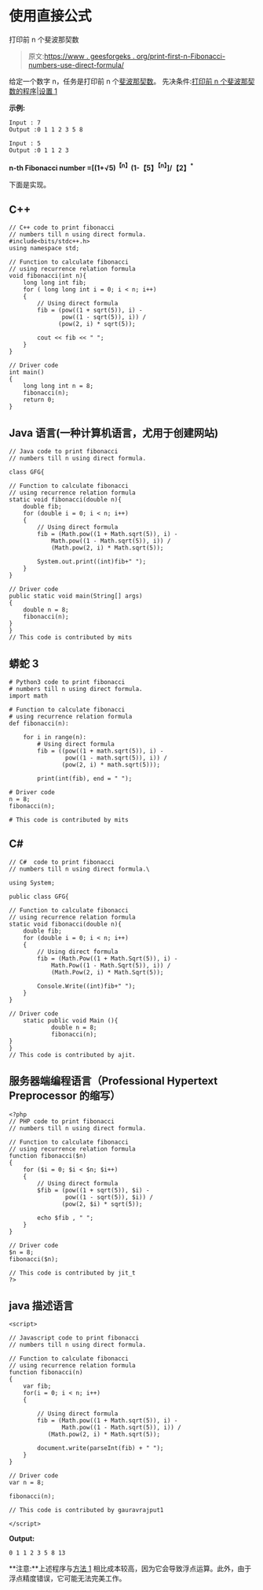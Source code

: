 # 使用直接公式

打印前 n 个斐波那契数

> 原文:[https://www . geesforgeks . org/print-first-n-Fibonacci-numbers-use-direct-formula/](https://www.geeksforgeeks.org/print-first-n-fibonacci-numbers-using-direct-formula/)

给定一个数字 n，任务是打印前 n 个[斐波那契数](https://www.geeksforgeeks.org/program-for-nth-fibonacci-number/)。
先决条件:[打印前 n 个斐波那契数的程序|设置 1](https://www.geeksforgeeks.org/program-to-print-first-n-fibonacci-numbers/)

**示例:**

```
Input : 7
Output :0 1 1 2 3 5 8

Input : 5
Output :0 1 1 2 3
```

**n-th Fibonacci number =[(1+√5)<sup>【n】</sup>(1-【5】<sup>【n】</sup>]/【2】<sup>*</sup>**

下面是实现。

## C++

```
// C++ code to print fibonacci
// numbers till n using direct formula.
#include<bits/stdc++.h>
using namespace std;

// Function to calculate fibonacci
// using recurrence relation formula
void fibonacci(int n){
    long long int fib;
    for ( long long int i = 0; i < n; i++)
    {
        // Using direct formula
        fib = (pow((1 + sqrt(5)), i) -
               pow((1 - sqrt(5)), i)) /
              (pow(2, i) * sqrt(5));

        cout << fib << " ";
    }
}

// Driver code
int main()
{
    long long int n = 8;   
    fibonacci(n);   
    return 0;
}
```

## Java 语言(一种计算机语言，尤用于创建网站)

```
// Java code to print fibonacci
// numbers till n using direct formula.

class GFG{

// Function to calculate fibonacci
// using recurrence relation formula
static void fibonacci(double n){
    double fib;
    for (double i = 0; i < n; i++)
    {
        // Using direct formula
        fib = (Math.pow((1 + Math.sqrt(5)), i) -
            Math.pow((1 - Math.sqrt(5)), i)) /
            (Math.pow(2, i) * Math.sqrt(5));

        System.out.print((int)fib+" ");
    }
}

// Driver code
public static void main(String[] args)
{
    double n = 8;
    fibonacci(n);
}
}
// This code is contributed by mits
```

## 蟒蛇 3

```
# Python3 code to print fibonacci
# numbers till n using direct formula.
import math

# Function to calculate fibonacci
# using recurrence relation formula
def fibonacci(n):

    for i in range(n):
        # Using direct formula
        fib = ((pow((1 + math.sqrt(5)), i) -
                pow((1 - math.sqrt(5)), i)) /
               (pow(2, i) * math.sqrt(5)));

        print(int(fib), end = " ");

# Driver code
n = 8;
fibonacci(n);

# This code is contributed by mits
```

## C#

```
// C#  code to print fibonacci
// numbers till n using direct formula.\

using System;

public class GFG{

// Function to calculate fibonacci
// using recurrence relation formula
static void fibonacci(double n){
    double fib;
    for (double i = 0; i < n; i++)
    {
        // Using direct formula
        fib = (Math.Pow((1 + Math.Sqrt(5)), i) -
            Math.Pow((1 - Math.Sqrt(5)), i)) /
            (Math.Pow(2, i) * Math.Sqrt(5));

        Console.Write((int)fib+" ");
    }
}

// Driver code
    static public void Main (){
            double n = 8;
            fibonacci(n);
}
}
// This code is contributed by ajit.
```

## 服务器端编程语言（Professional Hypertext Preprocessor 的缩写）

```
<?php
// PHP code to print fibonacci
// numbers till n using direct formula.

// Function to calculate fibonacci
// using recurrence relation formula
function fibonacci($n)
{
    for ($i = 0; $i < $n; $i++)
    {
        // Using direct formula
        $fib = (pow((1 + sqrt(5)), $i) -
                pow((1 - sqrt(5)), $i)) /
               (pow(2, $i) * sqrt(5));

        echo $fib , " ";
    }
}

// Driver code
$n = 8;
fibonacci($n);

// This code is contributed by jit_t
?>
```

## java 描述语言

```
<script>

// Javascript code to print fibonacci
// numbers till n using direct formula.

// Function to calculate fibonacci
// using recurrence relation formula
function fibonacci(n)
{
    var fib;
    for(i = 0; i < n; i++)
    {

        // Using direct formula
        fib = (Math.pow((1 + Math.sqrt(5)), i) -
               Math.pow((1 - Math.sqrt(5)), i)) /
           (Math.pow(2, i) * Math.sqrt(5));

        document.write(parseInt(fib) + " ");
    }
}

// Driver code
var n = 8;

fibonacci(n);

// This code is contributed by gauravrajput1

</script>
```

**Output:** 

```
0 1 1 2 3 5 8 13
```

**注意:**上述程序与[方法 1](https://www.geeksforgeeks.org/program-to-print-first-n-fibonacci-numbers/) 相比成本较高，因为它会导致浮点运算。此外，由于浮点精度错误，它可能无法完美工作。